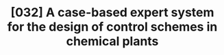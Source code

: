 ---
title: "[032] A case-based expert system for the design of control schemes in chemical plants"
collection: publications
permalink: /publication/00032
citation: 'P. Van Sina, J. F. Lutsko, and W. De Clercq, &quot;A case-based expert system for the design of control schemes in chemical plants&quot;, <i>In r, ESCAPE-3, F. Moser et al., editors, Pergamon</i>, <strong>0</strong>, 0 (1993)'
---